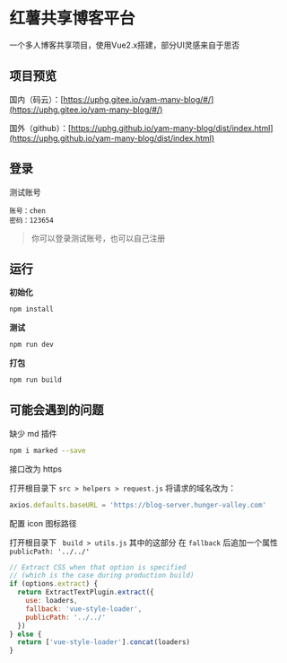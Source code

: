 # 红薯共享博客平台

一个多人博客共享项目，使用Vue2.x搭建，部分UI灵感来自于思否

## 项目预览

国内（码云）：[https://uphg.gitee.io/yam-many-blog/#/](https://uphg.gitee.io/yam-many-blog/#/)

国外（github）：[https://uphg.github.io/yam-many-blog/dist/index.html](https://uphg.github.io/yam-many-blog/dist/index.html)

## 登录

测试账号

```
账号：chen
密码：123654
```

> 你可以登录测试账号，也可以自己注册

## 运行

**初始化**

```sh
npm install
```

**测试**

```sh
npm run dev
```

**打包**

```sh
npm run build
```


## 可能会遇到的问题

缺少 md 插件

```bash
npm i marked --save
```

接口改为 https

打开根目录下 `src > helpers > request.js` 将请求的域名改为：

```js
axios.defaults.baseURL = 'https://blog-server.hunger-valley.com'
```

配置 icon 图标路径

打开根目录下 ` build > utils.js` 其中的这部分 在 `fallback` 后追加一个属性 `publicPath: '../../'`

```js
// Extract CSS when that option is specified
// (which is the case during production build)
if (options.extract) {
  return ExtractTextPlugin.extract({
    use: loaders,
    fallback: 'vue-style-loader',
    publicPath: '../../'
  })
} else {
  return ['vue-style-loader'].concat(loaders)
}
```

